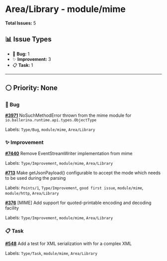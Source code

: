 # Area/Library - module/mime

**Total Issues:** 5

## 📊 Issue Types

- 🐛 **Bug:** 1
- ✨ **Improvement:** 3
- 📋 **Task:** 1

---

## ⚪ Priority: None

### 🐛 Bug

**[#3971](https://github.com/ballerina-platform/ballerina-library/issues/3971)** NoSuchMethodError thrown from the mime module for `io.ballerina.runtime.api.types.ObjectType`

Labels: `Type/Bug`, `module/mime`, `Area/Library`

### ✨ Improvement

**[#7440](https://github.com/ballerina-platform/ballerina-library/issues/7440)** Remove EventStreamWriter implementation from mime

Labels: `Type/Improvement`, `module/mime`, `Area/Library`

**[#713](https://github.com/ballerina-platform/ballerina-library/issues/713)** Make getJsonPayload() configurable to accept the mode which needs to be used during the parsing

Labels: `Points/1`, `Type/Improvement`, `good first issue`, `module/mime`, `module/http`, `Area/Library`

**[#376](https://github.com/ballerina-platform/ballerina-library/issues/376)** [MIME] Add support for quoted-printable encoding and decoding facility

Labels: `Type/Improvement`, `module/mime`, `Area/Library`

### 📋 Task

**[#548](https://github.com/ballerina-platform/ballerina-library/issues/548)** Add a test for XML serialization with for a complex XML

Labels: `Type/Task`, `module/mime`, `Area/Library`

